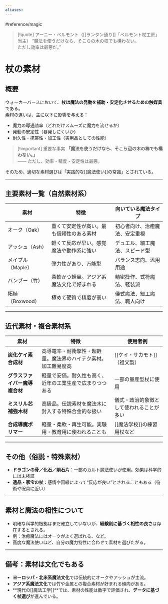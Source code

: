 ```yaml
---
aliases:
---
```

#reference/magic 
>[!quote] アーニー・ベルモント（[[ランタン通り]]「ベルモント杖工房」当主）
“魔法を使うだけなら、そこらの木の枝でも構わない。  
ただし効率は最悪だ。”  

# 杖の素材

## 概要

ウォーカーバースにおいて、**杖は魔法の発動を補助・安定化させるための触媒具**である。  
素材の違いは、主に以下に影響を与える：

- 魔力の導通効率（どれだけスムーズに魔力を流せるか）
- 発動の安定性（暴発しにくいか）
- 耐久性・携帯性・加工性（実用品としての性能）

>[!important] 重要な事実
**「魔法を使うだけなら、そこら辺の木の棒でも構わない。」**  
> —— ただし、効率・精度・安定性は最悪。

そのため、適切な素材選びは「実践的な[[魔法使い]]の常識」とされている。

---

## 主要素材一覧（自然素材系）

| 素材 | 特徴 | 向いている魔法タイプ |
|------|------|------------------------|
| オーク（Oak） | 重くて安定性が高い。最も信頼性のある素材 | 初心者向け、治癒魔法、安定重視 |
| アッシュ（Ash） | 軽くて反応が早い。感覚魔法や動作系に強い | デュエル、細工魔法、スピード型 |
| メイプル（Maple） | 弾力性があり、万能型 | バランス志向、汎用用途 |
| バンブー（竹） | 柔軟かつ軽量。アジア系魔法文化で好まれる | 精密操作、式符魔法、軽装派 |
| 柘植（Boxwood） | 極めて硬質で精度が高い | 儀式魔法、細工魔法、職人向け |

---

## 近代素材・複合素材系

| 素材 | 特徴 | 使用者例 |
|------|------|----------|
| **炭化ケイ素合成材** | 高導電率・耐衝撃性・超軽量。魔法界のハイテク素材。加工難易度高 | [[ケイ・サカモト]]（祖父製） |
| **グラスファイバー魔導複合材** | 軽量で安価。耐久性も高く、近年の工業生産で広まりつつある | 一部の量産型杖に使用 |
| **ミスリル芯補強木材** | 高級品。伝説素材を魔法木に封入する特殊合金的な扱い | 儀式・政治的象徴として使われることが多い |
| **合成導魔ポリマー** | 軽量・柔軟・再生可能。実験用・教育用に使われることも | [[魔法学校]]の練習用杖など |

---

## その他（俗説・特殊素材）

- **ドラゴンの骨／化石／隕石片**：一部のカルト魔法使いが使用。効果は科学的には未検証
- **遺品・家宝の杖**：感情や因縁によって“反応が良い”とされることもある（符術や呪具に近い）

---

## 素材と魔法の相性について

- 明確な科学的根拠はまだ確立していないが、**経験則に基づく相性の良さ**は存在するとされる。
- 例：治癒魔法にはオークがよく選ばれる、など。
- 高度な魔法使いほど、自分の魔力特性に合わせて素材を選びたがる。

---

## 備考：素材は文化でもある

- **ヨーロッパ・北米系魔法文化**では伝統的にオークやアッシュが主流。
- **アジア系魔法文化**では竹や金属との複合素材が好まれる傾向がある。
- **現代の[[魔法工学]]**では、素材の性能は数字で評価され、**データに基づく杖選び**が進んでいる。
